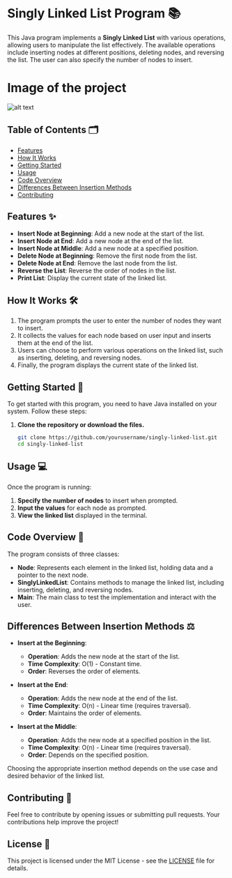 # Singly Linked List Program 📚

This Java program implements a **Singly Linked List** with various operations, allowing users to manipulate the list effectively. The available operations include inserting nodes at different positions, deleting nodes, and reversing the list. The user can also specify the number of nodes to insert.

# Image of the project
![alt text](images/SinglyLinkedList.png)

## Table of Contents 🗂️
- [Features](#features)
- [How It Works](#how-it-works)
- [Getting Started](#getting-started)
- [Usage](#usage)
- [Code Overview](#code-overview)
- [Differences Between Insertion Methods](#differences-between-insertion-methods)
- [Contributing](#contributing)

## Features ✨

- **Insert Node at Beginning**: Add a new node at the start of the list.
- **Insert Node at End**: Add a new node at the end of the list.
- **Insert Node at Middle**: Add a new node at a specified position.
- **Delete Node at Beginning**: Remove the first node from the list.
- **Delete Node at End**: Remove the last node from the list.
- **Reverse the List**: Reverse the order of nodes in the list.
- **Print List**: Display the current state of the linked list.

## How It Works 🛠️
1. The program prompts the user to enter the number of nodes they want to insert.
2. It collects the values for each node based on user input and inserts them at the end of the list.
3. Users can choose to perform various operations on the linked list, such as inserting, deleting, and reversing nodes.
4. Finally, the program displays the current state of the linked list.

## Getting Started 🚀
To get started with this program, you need to have Java installed on your system. Follow these steps:

1. **Clone the repository or download the files.**
   ```bash
   git clone https://github.com/yourusername/singly-linked-list.git
   cd singly-linked-list

## Usage 💻

Once the program is running:

1. **Specify the number of nodes** to insert when prompted.
2. **Input the values** for each node as prompted.
3. **View the linked list** displayed in the terminal.

## Code Overview 📝

The program consists of three classes:

- **Node**: Represents each element in the linked list, holding data and a pointer to the next node.
- **SinglyLinkedList**: Contains methods to manage the linked list, including inserting, deleting, and reversing nodes.
- **Main**: The main class to test the implementation and interact with the user.

## Differences Between Insertion Methods ⚖️

- **Insert at the Beginning**:
  - **Operation**: Adds the new node at the start of the list.
  - **Time Complexity**: O(1) - Constant time.
  - **Order**: Reverses the order of elements.

- **Insert at the End**:
  - **Operation**: Adds the new node at the end of the list.
  - **Time Complexity**: O(n) - Linear time (requires traversal).
  - **Order**: Maintains the order of elements.

- **Insert at the Middle**:
  - **Operation**: Adds the new node at a specified position in the list.
  - **Time Complexity**: O(n) - Linear time (requires traversal).
  - **Order**: Depends on the specified position.

Choosing the appropriate insertion method depends on the use case and desired behavior of the linked list.

## Contributing 🤝

Feel free to contribute by opening issues or submitting pull requests. Your contributions help improve the project!

## License 📜

This project is licensed under the MIT License - see the [LICENSE](LICENSE) file for details.
